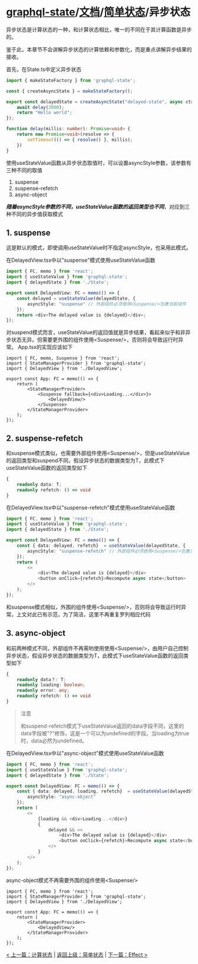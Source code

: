 # [graphql-state](https://github.com/babyfish-ct/graphql-state)/[文档](../README_zh_CN.md)/[简单状态](./README_zh_CN.md)/异步状态

异步状态是计算状态的一种，和计算状态相比，唯一的不同在于其计算函数是异步的。

鉴于此，本章节不会讲解异步状态的计算依赖和参数化，而是重点讲解异步结果的接收。

首先，在State.ts中定义异步状态

```ts
import { makeStateFactory } from 'graphql-state';

const { createAsyncState } = makeStateFactory();

export const delayedState = createAsyncState("delayed-state", async ctx => {
    await delay(3000);
    return "Hello world";
});

function delay(millis: number): Promise<void> {
    return new Promise<void>(resolve => {
        setTimeout(() => { resolve() }, millis);
    })
}
```
使用useStateValue函数从异步状态取值时，可以设置asyncStyle参数，该参数有三种不同的取值
1. suspense
2. suspense-refetch
3. async-object

***随着asyncStyle参数的不同，useStateValue函数的返回类型也不同***，对应到三种不同的异步值获取模式

## 1. suspense
这是默认的模式，即使调用useStateValue时不指定asyncStyle，也采用此模式。

在DelayedView.tsx中以"suspense"模式使用useStateValue函数
```ts
import { FC, memo } from 'react';
import { useStateValue } from 'graphql-state';
import { delayedState } from './State';

export const DelayedView: FC = memo(() => {
    const delayed = useStateValue(delayedState, {
        asyncStyle: "suspense" // 外部组件必须使用<Suspense/>包裹当前组件
    });
    return <div>The delayed value is {delayed}</div>;
});
```
对suspend模式而言，useStateValue的返回值就是异步结果，看起来似乎和非异步状态无异。但需要更外围的组件使用&lt;Suspense/&gt;，否则将会导致运行时异常。
App.tsx的实现应该如下
```
import { FC, memo, Suspense } from 'react';
import { StateManagerProvider } from 'graphql-state';
import { DelayedView } from './DelayedView';

export const App: FC = memo(() => {
    return (
        <StateManagerProvider>
            <Suspense fallback={<div>Loading...</div>}>
                <DelayedView/>
            </Suspense>
        </StateManagerProvider>
    );
});
```

## 2. suspense-refetch
和suspense模式类似，也需要外部组件使用&lt;Suspense/&gt;，但是useStateValue的返回类型和suspend不同，假设异步状态的数据类型为T，此模式下useStateValue函数的返回类型如下
```ts
{
    readonly data: T;
    readonly refetch: () => void
}
```
在DelayedView.tsx中以"suspense-refetch"模式使用useStateValue函数
```ts
import { FC, memo } from 'react';
import { useStateValue } from 'graphql-state';
import { delayedState } from './State';

export const DelayedView: FC = memo(() => {
    const { data: delayed, refetch}  = useStateValue(delayedState, {
        asyncStyle: "suspense-refetch" // 外部组件必须使用<Suspense/>包裹当前组件
    });
    return (
        <>
            <div>The delayed value is {delayed}</div>
            <button onClick={refetch}>Recompute async state</button>
        </>
    );
});
```
和suspense模式相似，外围的组件使用&lt;Suspense/&gt;，否则将会导致运行时异常。上文对此已有示范，为了简洁，这里不再重复罗列相应代码

## 3. async-object
和前两种模式不同，外部组件不再需哟使用使用&lt;Suspense/&gt;，由用户自己控制异步状态，假设异步状态的数据类型为T，此模式下useStateValue函数的返回类型如下
```ts
{
    readonly data？: T;
    readonly loading: boolean;
    readonly error: any;
    readonly refetch: () => void
}
```
> 注意
>
> 和suspend-refetch模式下useStateValue返回的data字段不同，这里的data字段被"?"修饰，这是一个可以为undefined的字段。当loading为true时，data必然为undefined。

在DelayedView.tsx中以"async-object"模式使用useStateValue函数
```ts
import { FC, memo } from 'react';
import { useStateValue } from 'graphql-state';
import { delayedState } from './State';

export const DelayedView: FC = memo(() => {
    const { data: delayed, loading, refetch}  = useStateValue(delayedState, {
        asyncStyle: "async-object"
    });
    return (
        <>
            {loading && <div>Loading...</div>}
            {
                delayed && <>
                    <div>The delayed value is {delayed}</div>
                    <button onClick={refetch}>Recompute async state</button>
                </>
            }
        </>
    );
});
```

async-object模式不再需要外围的组件使用&lt;Suspense/&gt;
```
import { FC, memo } from 'react';
import { StateManagerProvider } from 'graphql-state';
import { DelayedView } from './DelayedView';

export const App: FC = memo(() => {
    return (
        <StateManagerProvider>
            <DelayedView/>
        </StateManagerProvider>
    );
});
```

[< 上一篇：计算状态](./computed_zh_CN.md) | [返回上级：简单状态](./README_zh_CN.md) | [下一篇：Effect >](./effect_zh_CN.md)
